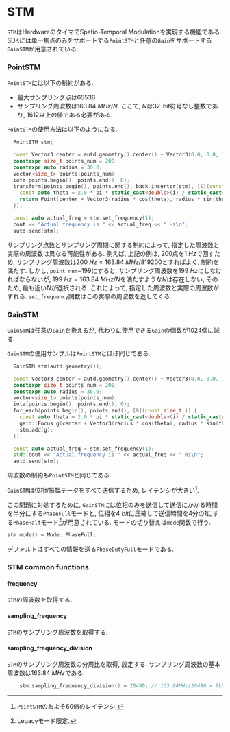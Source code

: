 # STM

`STM`はHardwareのタイマでSpatio-Temporal Modulationを実現する機能である.
SDKには単一焦点のみをサポートする`PointSTM`と任意の`Gain`をサポートする`GainSTM`が用意されている.

### PointSTM

`PointSTM`には以下の制約がある.
* 最大サンプリング点は65536
* サンプリング周波数は$\SI{163.84}{MHz}/N$. ここで, $N$は32-bit符号なし整数であり, $1612$以上の値である必要がある.

`PointSTM`の使用方法は以下のようになる.
```cpp
  PointSTM stm;

  const Vector3 center = autd.geometry().center() + Vector3(0.0, 0.0, 150.0);
  constexpr size_t points_num = 200;
  constexpr auto radius = 30.0;
  vector<size_t> points(points_num);
  iota(points.begin(), points.end(), 0);
  transform(points.begin(), points.end(), back_inserter(stm), [&](const size_t i) {
    const auto theta = 2.0 * pi * static_cast<double>(i) / static_cast<double>(points_num);
    return Point(center + Vector3(radius * cos(theta), radius * sin(theta), 0));
  });

  const auto actual_freq = stm.set_frequency(1);
  cout << "Actual frequency is " << actual_freq << " Hz\n";
  autd.send(stm);
```

サンプリング点数とサンプリング周期に関する制約によって, 指定した周波数と実際の周波数は異なる可能性がある.
例えば, 上記の例は, 200点を$\SI{1}{Hz}$で回すため, サンプリング周波数は$\SI{200}{Hz}=\SI{163.84}{MHz}/819200$とすればよく, 制約を満たす.
しかし, `point_num`=199にすると, サンプリング周波数を$\SI{199}{Hz}$にしなければならないが, $\SI{199}{Hz}=\SI{163.84}{MHz}/N$を満たすような$N$は存在しない, そのため, 最も近い$N$が選択される.
これによって, 指定した周波数と実際の周波数がずれる.
`set_frequency`関数はこの実際の周波数を返してくる.

### GainSTM

`GainSTM`は任意の`Gain`を扱えるが, 代わりに使用できる`Gain`の個数が1024個に減る.

`GainSTM`の使用サンプルは`PointSTM`とほぼ同じである.
```cpp
  GainSTM stm(autd.geometry());

  const Vector3 center = autd.geometry().center() + Vector3(0.0, 0.0, 150.0);
  constexpr size_t points_num = 200;
  constexpr auto radius = 30.0;
  vector<size_t> points(points_num);
  iota(points.begin(), points.end(), 0);
  for_each(points.begin(), points.end(), [&](const size_t i) {
    const auto theta = 2.0 * pi * static_cast<double>(i) / static_cast<double>(points_num);
    gain::Focus g(center + Vector3(radius * cos(theta), radius * sin(theta), 0.0));
    stm.add(g);
  });

  const auto actual_freq = stm.set_frequency(1);
  std::cout << "Actual frequency is " << actual_freq << " Hz\n";
  autd.send(stm);
```
周波数の制約も`PointSTM`と同じである.

`GainSTM`は位相/振幅データをすべて送信するため, レイテンシが大きい[^fn_gain_seq].

この問題に対処するために, `GainSTM`には位相のみを送信して送信にかかる時間を半分にする`PhaseFull`モードと, 位相を$\SI{4}{bit}$に圧縮して送信時間を4分の1にする`PhaseHalf`モード[^phase_half]が用意されている.
モードの切り替えは`mode`関数で行う.

```cpp
stm.mode() = Mode::PhaseFull;
```

デフォルトはすべての情報を送る`PhaseDutyFull`モードである.

### STM common functions

#### frequency

`STM`の周波数を取得する.

#### sampling_frequency

`STM`のサンプリング周波数を取得する.

#### sampling_frequency_division

`STM`のサンプリング周波数の分周比を取得, 設定する.
サンプリング周波数の基本周波数は$\SI{163.84}{MHz}$である.

```cpp
    stm.sampling_frequency_division() = 20480; // 163.84MHz/20480 = 8kHz
```

[^fn_gain_seq]: `PointSTM`のおよそ60倍のレイテンシ.

[^phase_half]: Legacyモード限定.
